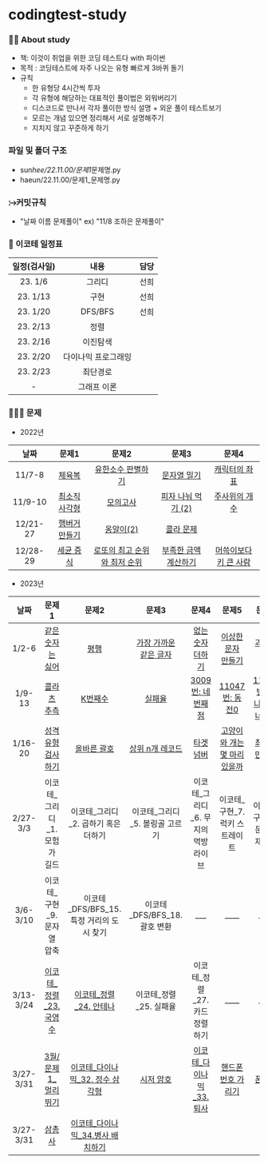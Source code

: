 # codingtest-study

### 🙋‍♀️ About study

- 책: 이것이 취업을 위한 코딩 테스트다 with 파이썬
- 목적 : 코딩테스트에 자주 나오는 유형 빠르게 3바퀴 돌기
- 규칙
  - 한 유형당 4시간씩 투자
  - 각 유형에 해당하는 대표적인 풀이법은 외워버리기
  - 디스코드로 만나서 각자 풀이한 방식 설명 + 외운 풀이 테스트보기
  - 모르는 개념 있으면 정리해서 서로 설명해주기
  - 지치지 않고 꾸준하게 하기

### 파일 및 폴더 구조

- sun*hee/22.11.00/문제1*문제명.py
- haeun/22.11.00/문제1\_문제명.py

### ⧴커밋규칙

- "날짜 이름 문제풀이" ex) "11/8 조하은 문제풀이"

### 📆 이코테 일정표

| 일정(검사일) |        내용         | 담당 |
| :----------: | :-----------------: | :--: |
|   23. 1/6    |       그리디        | 선희 |
|   23. 1/13   |        구현         | 선희 |
|   23. 1/20   |       DFS/BFS       | 선희 |
|   23. 2/13   |        정렬         |      |
|   23. 2/16   |      이진탐색       |      |
|   23. 2/20   | 다이나믹 프로그래밍 |      |
|   23. 2/23   |      최단경로       |      |
|      -       |     그래프 이론     |      |

### 👩🏻‍💻 문제

- 2022년

|   날짜   |                                                  문제1                                                  |                                                                문제2                                                                 |                                                        문제3                                                         |                                                          문제4                                                          |
| :------: | :-----------------------------------------------------------------------------------------------------: | :----------------------------------------------------------------------------------------------------------------------------------: | :------------------------------------------------------------------------------------------------------------------: | :---------------------------------------------------------------------------------------------------------------------: |
|  11/7-8  |        [체육복](https://school.programmers.co.kr/learn/courses/30/lessons/42862, "체육복 link")         |           [유한소수 판별하기](https://school.programmers.co.kr/learn/courses/30/lessons/120878, "유한소수 판별하기 link")            |         [문자열 밀기](https://school.programmers.co.kr/learn/courses/30/lessons/120921, "문자열 밀기 link")          |         [캐릭터의 좌표](https://school.programmers.co.kr/learn/courses/30/lessons/120861, "캐릭터의 좌표 link")         |
| 11/9-10  |  [최소직사각형](https://school.programmers.co.kr/learn/courses/30/lessons/86491, "최소직사각형 link")   |                     [모의고사](https://school.programmers.co.kr/learn/courses/30/lessons/42840, "모의고사 link")                     |   [피자 나눠 먹기 (2)](https://school.programmers.co.kr/learn/courses/30/lessons/120815, "피자 나눠 먹기(2) link")   |         [주사위의 개수](https://school.programmers.co.kr/learn/courses/30/lessons/120845, "주사위의 개수 link")         |
| 12/21-27 | [햄버거 만들기](https://school.programmers.co.kr/learn/courses/30/lessons/133502, "햄버거 만들기 link") |                   [옹알이(2)](https://school.programmers.co.kr/learn/courses/30/lessons/133499, "옹알이(2) link")                    |            [콜라 문제](https://school.programmers.co.kr/learn/courses/30/lessons/132267, "콜라문제 link")            |                                                                                                                         |
| 12/28-29 |     [세균 증식](https://school.programmers.co.kr/learn/courses/30/lessons/120910, "세균 증식 link")     | [로또의 최고 순위와 최저 순위](https://school.programmers.co.kr/learn/courses/30/lessons/77484, "로또의 최고 순위와 최저 순위 link") | [부족한 금액 계산하기](https://school.programmers.co.kr/learn/courses/30/lessons/82612, "부족한 금액 계산하기 link") | [머쓱이보다 키 큰 사람](https://school.programmers.co.kr/learn/courses/30/lessons/120585, "머쓱이보다 키 큰 사람 link") |

- 2023년

|   날짜    |                                                                문제1                                                                 |                                                       문제2                                                       |                                                           문제3                                                            |                                                    문제4                                                     |                                                                문제5                                                                 |                                                 문제6                                                  |
| :-------: | :----------------------------------------------------------------------------------------------------------------------------------: | :---------------------------------------------------------------------------------------------------------------: | :------------------------------------------------------------------------------------------------------------------------: | :----------------------------------------------------------------------------------------------------------: | :----------------------------------------------------------------------------------------------------------------------------------: | :----------------------------------------------------------------------------------------------------: |
|   1/2-6   |             [같은 숫자는 싫어](https://school.programmers.co.kr/learn/courses/30/lessons/12906, "같은 숫자는 싫어 link")             |               [평행](https://school.programmers.co.kr/learn/courses/30/lessons/120875, "평행 link")               | [가장 가까운<br>같은 글자](https://school.programmers.co.kr/learn/courses/30/lessons/142086, "가장 가까운 같은 글자 link") | [없는 숫자 더하기](https://school.programmers.co.kr/learn/courses/30/lessons/86051, "없는 숫자 더하기 link") |         [이상한 문자<br>만들기](https://school.programmers.co.kr/learn/courses/30/lessons/12930, "이상한 문자 만들기 link")          |     [과일장수](https://school.programmers.co.kr/learn/courses/30/lessons/135808, "과일장수 link")      |
|  1/9-13   |                  [콜라츠 추측](https://school.programmers.co.kr/learn/courses/30/lessons/12943, "콜라츠 추측 link")                  |            [K번째수](https://school.programmers.co.kr/learn/courses/30/lessons/42748, "K번째수 link")             |                  [실패율](https://school.programmers.co.kr/learn/courses/30/lessons/42889, "실패율 link")                  |            [3009번: 네 번째 점](https://www.acmicpc.net/problem/3009, "3009번: 네 번째 점 link")             |                            [11047번: 동전0](https://www.acmicpc.net/problem/11047, "11047번: 동전0 link")                            |   [11497번: 통나무 건너뛰기](https://www.acmicpc.net/problem/11497, "11497번: 통나무 건너뛰기 link")   |
|  1/16-20  |          [성격 유형 검사하기](https://school.programmers.co.kr/learn/courses/30/lessons/118666, "성격 유형 검사하기 link")           |        [올바른 괄호](https://school.programmers.co.kr/learn/courses/30/lessons/12909, "올바른 괄호 link")         |         [상위 n개 레코드](https://school.programmers.co.kr/learn/courses/30/lessons/59405, "상위 n개 레코드 link")         |        [타겟 넘버](https://school.programmers.co.kr/learn/courses/30/lessons/43165, "타겟 넘버 link")        | [고양이와 개는 몇 마리 있을까](https://school.programmers.co.kr/learn/courses/30/lessons/59040, "고양이와 개는 몇 마리 있을까 link") | [최솟값 만들기](https://school.programmers.co.kr/learn/courses/30/lessons/12941, "최솟값 만들기 link") |
| 2/27-3/3  |                                                    이코테\_그리디\_1. 모험가 길드                                                    |                                       이코테\_그리디\_2. 곱하기 혹은 더하기                                       |                                              이코테\_그리디\_5. 볼링골 고르기                                              |                                    이코테\_그리디\_6. 무지의 먹방 라이브                                     |                                                   이코테\_구현\_7. 럭키 스트레이트                                                   |                                     이코테\_구현\_8. 문자열 재정열                                     |
| 3/6-3/10  |                                                     이코테\_구현\_9. 문자열 압축                                                     |                                     이코테\_DFS/BFS_15. 특정 거리의 도시 찾기                                     |                                               이코테\_DFS/BFS_18. 괄호 변환                                                |                                                    \_\_\_                                                    |                                                               \_\_\_\_                                                               |                                                \_\_\_\_                                                |
| 3/13-3/24 |                   [이코테\_정렬\_23. 국영수](https://www.acmicpc.net/problem/10825, "이코테_정렬_23. 국영수 link")                   |         [이코테\_정렬\_24. 안테나](https://www.acmicpc.net/problem/18310, "이코테_정렬_24. 안테나 link")          |                                                  이코테\_정렬\_25. 실패율                                                  |                                       이코테\_정렬\_27. 카드 정렬하기                                        |                                                               \_\_\_\_                                                               |                                                \_\_\_\_                                                |
| 3/27-3/31 | [3월/문제1\_멀리 뛰기](https://school.programmers.co.kr/learn/courses/30/lessons/12914?language=python3, "3월/문제1_멀리 뛰기 link") | [이코테\_다이나믹\_32. 정수 삼각형](https://www.acmicpc.net/problem/1932, "이코테_다이나믹_32. 정수 삼각형 link") |               [시저 암호](https://school.programmers.co.kr/learn/courses/30/lessons/12926, "시저 암호 link")               |      [이코테\_다이나믹\_33.퇴사](https://www.acmicpc.net/problem/14501, "이코테_다이나믹_33.퇴사 link")      |           [핸드폰 번호 가리기](https://school.programmers.co.kr/learn/courses/30/lessons/12948, "핸드폰 번호 가리기 link")           |        [폰켓몬](https://school.programmers.co.kr/learn/courses/30/lessons/1845, "폰켓몬 link")         |
| 3/27-3/31 | [삼총사](https://school.programmers.co.kr/learn/courses/30/lessons/131705, "삼총사 link") | [이코테\_다이나믹\_34.병사 배치하기](https://www.acmicpc.net/problem/18353, "이코테_다이나믹_34. 병사 배치하기 link") | | | ||

